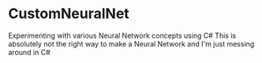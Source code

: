 # CustomNeuralNet
 Experimenting with various Neural Network concepts using C#
 This is absolutely not the right way to make a Neural Network and I'm
 just messing around in C#
